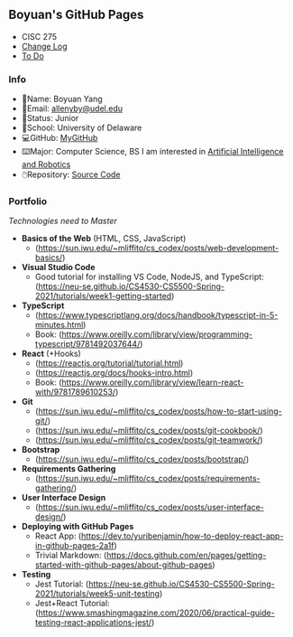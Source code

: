 ## Boyuan's GitHub Pages

- CISC 275
- [Change Log](https://github.com/boyuan1228/boyuan1228.github.io/blob/main/Required%20New%20Sections/Change%20Log)
- [To Do](https://github.com/boyuan1228/boyuan1228.github.io/blob/main/Required%20New%20Sections/To%20Do)

### Info
- 📛Name: Boyuan Yang
- 📧Email: allenyby@udel.edu
- 👨Status: Junior
- 🏫School: University of Delaware
- 💻GitHub: [MyGitHub](https://github.com/boyuan1228)
- ⌨️Major: Computer Science, BS I am interested in [Artificial Intelligence and Robotics](https://www.cis.udel.edu/research/artificial-intelligence/)
- 🖱️Repository: [Source Code](https://github.com/boyuan1228/boyuan1228.github.io/blob/main/README.md)


### **Portfolio**

*Technologies need to Master*


- **Basics of the Web** (HTML, CSS, JavaScript)
  - (https://sun.iwu.edu/~mliffito/cs_codex/posts/web-development-basics/)
- **Visual Studio Code**
  - Good tutorial for installing VS Code, NodeJS, and TypeScript: (https://neu-se.github.io/CS4530-CS5500-Spring-2021/tutorials/week1-getting-started)
- **TypeScript**
  - (https://www.typescriptlang.org/docs/handbook/typescript-in-5-minutes.html)
  - Book: (https://www.oreilly.com/library/view/programming-typescript/9781492037644/)
- **React** (+Hooks)
  - (https://reactjs.org/tutorial/tutorial.html)
  - (https://reactjs.org/docs/hooks-intro.html)
  - Book: (https://www.oreilly.com/library/view/learn-react-with/9781789610253/)
- **Git**
  - (https://sun.iwu.edu/~mliffito/cs_codex/posts/how-to-start-using-git/)
  - (https://sun.iwu.edu/~mliffito/cs_codex/posts/git-cookbook/) 
  - (https://sun.iwu.edu/~mliffito/cs_codex/posts/git-teamwork/)
- **Bootstrap**
  - (https://sun.iwu.edu/~mliffito/cs_codex/posts/bootstrap/)
- **Requirements Gathering**
  - (https://sun.iwu.edu/~mliffito/cs_codex/posts/requirements-gathering/)
- **User Interface Design**
  - (https://sun.iwu.edu/~mliffito/cs_codex/posts/user-interface-design/)
- **Deploying with GitHub Pages**
  - React App: (https://dev.to/yuribenjamin/how-to-deploy-react-app-in-github-pages-2a1f) 
  - Trivial Markdown: (https://docs.github.com/en/pages/getting-started-with-github-pages/about-github-pages) 
- **Testing**
  - Jest Tutorial: (https://neu-se.github.io/CS4530-CS5500-Spring-2021/tutorials/week5-unit-testing)
  - Jest+React Tutorial: (https://www.smashingmagazine.com/2020/06/practical-guide-testing-react-applications-jest/)
